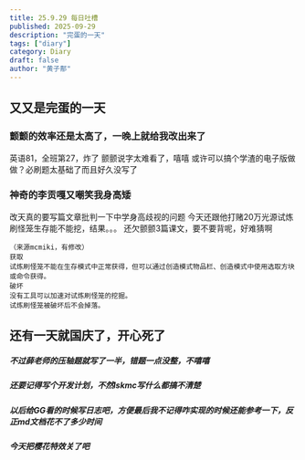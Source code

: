 ```yaml
---
title: 25.9.29 每日吐槽
published: 2025-09-29
description: "完蛋的一天"
tags: ["diary"]
category: Diary
draft: false
author: "黄子郬"
---
```

## 又又是完蛋的一天
### 颤颤的效率还是太高了，一晚上就给我改出来了
英语81，全班第27，炸了
颤颤说字太难看了，嘻嘻
或许可以搞个学渣的电子版做做？必刷题太基础了而且好久没写了
### 神奇的李贡嘎又嘲笑我身高矮
改天真的要写篇文章批判一下中学身高歧视的问题
今天还跟他打赌20万光源试炼刷怪笼生存能不能挖，结果。。。
还欠颤颤3篇课文，要不要背呢，好难猜啊
```
（来源mcmiki，有修改）
获取
试炼刷怪笼不能在生存模式中正常获得，但可以通过创造模式物品栏、创造模式中使用选取方块或命令获得。
破坏
没有工具可以加速对试炼刷怪笼的挖掘。
试炼刷怪笼被破坏后不会掉落。
```
## 还有一天就国庆了，开心死了
##### 不过薛老师的压轴题就写了一半，错题一点没整，不嘻嘻
##### 还要记得写个开发计划，不然lskmc写什么都搞不清楚
##### 以后给GG看的时候写日志吧，方便最后我不记得咋实现的时候还能参考一下，反正md文档花不了多少时间
##### 今天把樱花特效关了吧